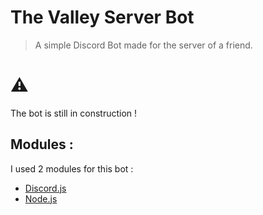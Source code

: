 # The Valley Server Bot
>A simple Discord Bot made for the server of a friend.

# ⚠️
The bot is still in construction !

## Modules :
I used 2 modules for this bot :
- [Discord.js](https://discord.js.org/)
- [Node.js](https://nodejs.org/)
